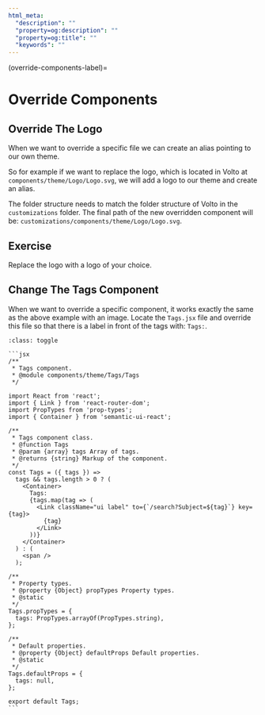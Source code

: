 ```yaml
---
html_meta:
  "description": ""
  "property=og:description": ""
  "property=og:title": ""
  "keywords": ""
---
```


(override-components-label)=

# Override Components

## Override The Logo

When we want to override a specific file we can create an alias pointing to our own theme.

So for example if we want to replace the logo, which is located in Volto at `components/theme/Logo/Logo.svg`,
we will add a logo to our theme and create an alias.

The folder structure needs to match the folder structure of Volto in the `customizations` folder.
The final path of the new overridden component will be: `customizations/components/theme/Logo/Logo.svg`.

## Exercise

Replace the logo with a logo of your choice.

## Change The Tags Component

When we want to override a specific component, it works exactly the same as the above example with an image.
Locate the `Tags.jsx` file and override this file so that there is a label in front of the tags with: `Tags:`.

````{admonition} Solution
:class: toggle

```jsx
/**
 * Tags component.
 * @module components/theme/Tags/Tags
 */

import React from 'react';
import { Link } from 'react-router-dom';
import PropTypes from 'prop-types';
import { Container } from 'semantic-ui-react';

/**
 * Tags component class.
 * @function Tags
 * @param {array} tags Array of tags.
 * @returns {string} Markup of the component.
 */
const Tags = ({ tags }) =>
  tags && tags.length > 0 ? (
    <Container>
      Tags:
      {tags.map(tag => (
        <Link className="ui label" to={`/search?Subject=${tag}`} key={tag}>
          {tag}
        </Link>
      ))}
    </Container>
  ) : (
    <span />
  );

/**
 * Property types.
 * @property {Object} propTypes Property types.
 * @static
 */
Tags.propTypes = {
  tags: PropTypes.arrayOf(PropTypes.string),
};

/**
 * Default properties.
 * @property {Object} defaultProps Default properties.
 * @static
 */
Tags.defaultProps = {
  tags: null,
};

export default Tags;
```
````
